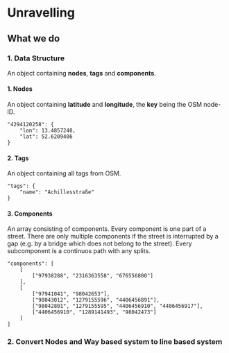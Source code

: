 # Unravelling
## What we do

### 1. Data Structure
An object containing **nodes**, **tags** and **components**.

#### 1. Nodes
An object containing **latitude** and **longitude**, the **key** being the OSM node-ID.

```
"4294120258": {
	"lon": 13.4857248,
	"lat": 52.6209406
}
```

#### 2. Tags
An object containing all tags from OSM. 

```
"tags": {
	"name": "Achillesstraße"
}
```

#### 3. Components
An array consisting of components. Every component is one part of a street. There are only multiple components if the street is interrupted by a gap (e.g. by a bridge which does not belong to the street). Every subcomponent is a continuos path with any splits.

```
"components": [
	[
		["97938288", "2316363558", "676556800"]
	],
	[
		["97941041", "98042653"],
		["98043012", "1279155596", "4406456891"],
		["98042801", "1279155595", "4406456910", "4406456917"],
		["4406456910", "1289141493", "98042473"]
	]
]
```

### 2. Convert Nodes and Way based system to line based system